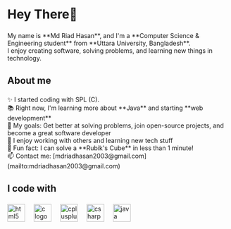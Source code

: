 <h1 align="left">Hey There👋</h1>

###

<p align="left">My name is **Md Riad Hasan**, and I'm a **Computer Science & Engineering student** from **Uttara University, Bangladesh**.  <br>I enjoy creating software, solving problems, and learning new things in technology.</p>

###

<h2 align="left">About me</h2>

###

<p align="left">✨ I started coding with SPL (C).<br>📚 Right now, I'm learning more about **Java** and starting **web development**  <br>🎯 My goals: Get better at solving problems, join open-source projects, and become a great software developer  <br>🤝 I enjoy working with others and learning new tech stuff  <br>🎲 Fun fact: I can solve a **Rubik's Cube** in less than 1 minute!  <br>📫 Contact me: [mdriadhasan2003@gmail.com](mailto:mdriadhasan2003@gmail.com)</p>

###

<h2 align="left">I code with</h2>

###

<div align="left">
  <img src="https://cdn.jsdelivr.net/gh/devicons/devicon/icons/html5/html5-original.svg" height="40" alt="html5 logo"  />
  <img width="12" />
  <img src="https://cdn.jsdelivr.net/gh/devicons/devicon/icons/c/c-original.svg" height="40" alt="c logo"  />
  <img width="12" />
  <img src="https://cdn.jsdelivr.net/gh/devicons/devicon/icons/cplusplus/cplusplus-original.svg" height="40" alt="cplusplus logo"  />
  <img width="12" />
  <img src="https://cdn.jsdelivr.net/gh/devicons/devicon/icons/csharp/csharp-original.svg" height="40" alt="csharp logo"  />
  <img width="12" />
  <img src="https://cdn.jsdelivr.net/gh/devicons/devicon/icons/java/java-original.svg" height="40" alt="java logo"  />
</div>

###

